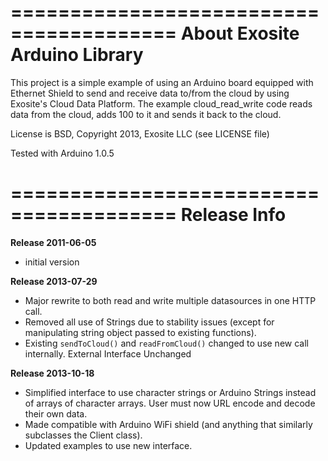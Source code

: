 
========================================
About Exosite Arduino Library
========================================
This project is a simple example of using an Arduino board equipped with Ethernet Shield to send and receive data to/from the cloud by using Exosite's Cloud Data Platform.  The example cloud_read_write code reads data from the cloud, adds 100 to it and sends it back to the cloud. 

License is BSD, Copyright 2013, Exosite LLC (see LICENSE file)

Tested with Arduino 1.0.5

========================================
Release Info
========================================
**Release 2011-06-05**
 - initial version

**Release 2013-07-29**
 - Major rewrite to both read and write multiple datasources in one HTTP call.
 - Removed all use of Strings due to stability issues (except for manipulating string object passed to existing functions).
 - Existing `sendToCloud()` and `readFromCloud()` changed to use new call internally. External Interface Unchanged

**Release 2013-10-18**
 - Simplified interface to use character strings or Arduino Strings instead of arrays of character arrays. User must now URL encode and decode their own data.
 - Made compatible with Arduino WiFi shield (and anything that similarly subclasses the Client class).
 - Updated examples to use new interface.